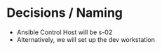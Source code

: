 # Decisions / Naming
- Ansible Control Host will be s-02
- Alternatively, we will set up the dev workstation